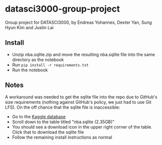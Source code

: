 # datasci3000-group-project

Group project for DATASCI3000, by Endreas Yohannes, Dexter Yan, Sung Hyun Kim and Justin Lai

## Install

- Unzip nba.sqlite.zip and move the resulting nba.sqlite file into the same directory as the notebook
- Run ```pip install -r requirements.txt```
- Run the notebook

## Notes

A workaround was needed to get the sqlite file into the repo due to GitHub's size requirements (nothing against GitHub's policy, we just had to use Git LFS). On the off chance that the sqlite file is inaccessible:

- Go to the [Kaggle database](https://www.kaggle.com/datasets/wyattowalsh/basketball?resource=download)
- Scroll down to the table titled "nba.sqlite (2.35GB)" 
- You should see a download icon in the upper right corner of the table. Click that to download the sqlite file
- Follow the remaining install instructions as normal
